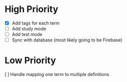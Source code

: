 # High Priority

- [x] Add tags for each term
- [ ] Add study mode
- [ ] Add test mode
- [ ] Sync with database (most likely going to be Firebase)

# Low Priority

[ ] Handle mapping one term to multiple definitions
